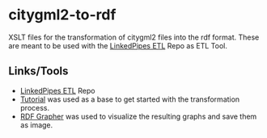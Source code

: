 # citygml2-to-rdf
XSLT files for the transformation of citygml2 files into the rdf format. These are meant to be used with the [LinkedPipes ETL](https://github.com/linkedpipes/etl) Repo as ETL Tool. 

## Links/Tools
- [LinkedPipes ETL](https://github.com/linkedpipes/etl) Repo 
-  [Tutorial](https://etl.linkedpipes.com/tutorials/how-to/convert_xml_to_rdf) was used as a base to get started with the transformation process.
- [RDF Grapher](https://www.ldf.fi/service/rdf-grapher) was used to visualize the resulting graphs and save them as image.
